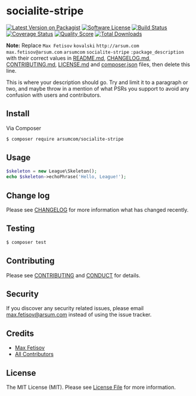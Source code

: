 # socialite-stripe

[![Latest Version on Packagist][ico-version]][link-packagist]
[![Software License][ico-license]](LICENSE.md)
[![Build Status][ico-travis]][link-travis]
[![Coverage Status][ico-scrutinizer]][link-scrutinizer]
[![Quality Score][ico-code-quality]][link-code-quality]
[![Total Downloads][ico-downloads]][link-downloads]

**Note:** Replace ```Max Fetisov``` ```kovalski``` ```http://arsum.com``` ```max.fetisov@arsum.com``` ```arsumcom``` ```socialite-stripe``` ```:package_description``` with their correct values in [README.md](README.md), [CHANGELOG.md](CHANGELOG.md), [CONTRIBUTING.md](CONTRIBUTING.md), [LICENSE.md](LICENSE.md) and [composer.json](composer.json) files, then delete this line.

This is where your description should go. Try and limit it to a paragraph or two, and maybe throw in a mention of what
PSRs you support to avoid any confusion with users and contributors.

## Install

Via Composer

``` bash
$ composer require arsumcom/socialite-stripe
```

## Usage

``` php
$skeleton = new League\Skeleton();
echo $skeleton->echoPhrase('Hello, League!');
```

## Change log

Please see [CHANGELOG](CHANGELOG.md) for more information what has changed recently.

## Testing

``` bash
$ composer test
```

## Contributing

Please see [CONTRIBUTING](CONTRIBUTING.md) and [CONDUCT](CONDUCT.md) for details.

## Security

If you discover any security related issues, please email max.fetisov@arsum.com instead of using the issue tracker.

## Credits

- [Max Fetisov][link-author]
- [All Contributors][link-contributors]

## License

The MIT License (MIT). Please see [License File](LICENSE.md) for more information.

[ico-version]: https://img.shields.io/packagist/v/arsumcom/socialite-stripe.svg?style=flat-square
[ico-license]: https://img.shields.io/badge/license-MIT-brightgreen.svg?style=flat-square
[ico-travis]: https://img.shields.io/travis/arsumcom/socialite-stripe/master.svg?style=flat-square
[ico-scrutinizer]: https://img.shields.io/scrutinizer/coverage/g/arsumcom/socialite-stripe.svg?style=flat-square
[ico-code-quality]: https://img.shields.io/scrutinizer/g/arsumcom/socialite-stripe.svg?style=flat-square
[ico-downloads]: https://img.shields.io/packagist/dt/arsumcom/socialite-stripe.svg?style=flat-square

[link-packagist]: https://packagist.org/packages/arsumcom/socialite-stripe
[link-travis]: https://travis-ci.org/arsumcom/socialite-stripe
[link-scrutinizer]: https://scrutinizer-ci.com/g/arsumcom/socialite-stripe/code-structure
[link-code-quality]: https://scrutinizer-ci.com/g/arsumcom/socialite-stripe
[link-downloads]: https://packagist.org/packages/arsumcom/socialite-stripe
[link-author]: https://github.com/kovalski
[link-contributors]: ../../contributors
